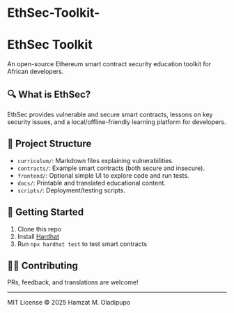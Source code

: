 # EthSec-Toolkit-
# EthSec Toolkit

An open-source Ethereum smart contract security education toolkit for African developers.

## 🔍 What is EthSec?

EthSec provides vulnerable and secure smart contracts, lessons on key security issues, and a local/offline-friendly learning platform for developers.

## 📁 Project Structure

- `curriculum/`: Markdown files explaining vulnerabilities.
- `contracts/`: Example smart contracts (both secure and insecure).
- `frontend/`: Optional simple UI to explore code and run tests.
- `docs/`: Printable and translated educational content.
- `scripts/`: Deployment/testing scripts.

## 🚀 Getting Started

1. Clone this repo
2. Install [Hardhat](https://hardhat.org)
3. Run `npx hardhat test` to test smart contracts

## 🧑‍💻 Contributing

PRs, feedback, and translations are welcome!

---

MIT License © 2025 Hamzat M. Oladipupo
